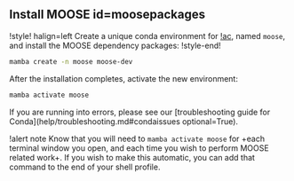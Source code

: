 ## Install MOOSE id=moosepackages

!style! halign=left
Create a unique conda environment for [!ac](MOOSE), named `moose`, and install the MOOSE dependency
packages:
!style-end!

```bash
mamba create -n moose moose-dev
```

After the installation completes, activate the new environment:

```bash
mamba activate moose
```

If you are running into errors, please see our
[troubleshooting guide for Conda](help/troubleshooting.md#condaissues optional=True).

!alert note
Know that you will need to `mamba activate moose` for +each terminal window you open, and each time
you wish to perform MOOSE related work+. If you wish to make this automatic, you can add that
command to the end of your shell profile.
